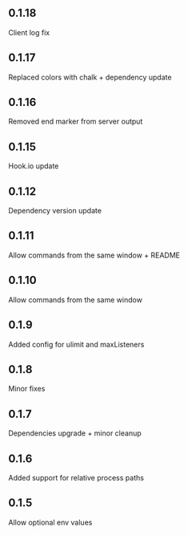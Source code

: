 0.1.18
-----
Client log fix

0.1.17
-----
Replaced colors with chalk + dependency update

0.1.16
-----
Removed end marker from server output

0.1.15
-----
Hook.io update

0.1.12
-----
Dependency version update

0.1.11
-----
Allow commands from the same window + README

0.1.10
-----
Allow commands from the same window

0.1.9
-----
Added config for ulimit and maxListeners

0.1.8
-----
Minor fixes

0.1.7
-----
Dependencies upgrade + minor cleanup

0.1.6
-----
Added support for relative process paths

0.1.5
-----
Allow optional env values

